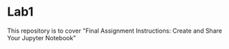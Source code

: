 # Lab1
This repository is to cover "Final Assignment Instructions: Create and Share Your Jupyter Notebook"
